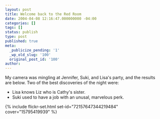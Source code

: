 ```yaml
---
layout: post
title: Welcome back to the Red Room
date: 2004-04-08 12:16:47.000000000 -04:00
categories: []
tags: []
status: publish
type: post
published: true
meta:
  _publicize_pending: '1'
  _wp_old_slug: '100'
  original_post_id: '100'
author: 
---
```

My camera was mingling at Jennifer, Suki, and Lisa's party, and the results are below.  Two of the best discoveries of the night were:

* Lisa knows Liz who is Cathy's sister.
* Suki used to have a job with an unusal, marvelous perk.

{% include flickr-set.html set-id="72157647344219484" cover="15795419939" %}
